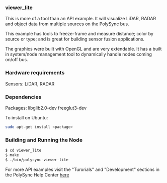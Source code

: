 ### viewer_lite

This is more of a tool than an API example. It will visualize LiDAR, RADAR and object data from multiple sources on the PolySync bus.

This example has tools to freeze-frame and measure distance; color by source or type; and is great for building sensor fusion applications.

The graphics were built with OpenGL and are very extendable. It has a built in system/node management tool to dynamically handle nodes coming on/off bus.

### Hardware requirements

Sensors: LiDAR, RADAR

### Dependencies

Packages: libglib2.0-dev freeglut3-dev

To install on Ubuntu: 

```bash
sudo apt-get install <package>
```

### Building and Running the Node

```bash
$ cd viewer_lite
$ make
$ ./bin/polysync-viewer-lite 
```

For more API examples visit the "Turorials" and "Development" sections in the PolySync Help Center [here](https://help.polysync.io/articles/)
